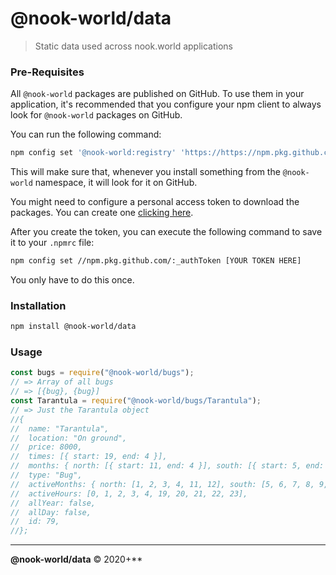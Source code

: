 # @nook-world/data

> Static data used across nook.world applications

### Pre-Requisites

All `@nook-world` packages are published on GitHub. To use them in your application, it's recommended that you configure your npm client to always look for `@nook-world` packages on GitHub.

You can run the following command:

```bash
npm config set '@nook-world:registry' 'https://https://npm.pkg.github.com/'
```

This will make sure that, whenever you install something from the `@nook-world` namespace, it will look for it on GitHub.

You might need to configure a personal access token to download the packages. You can create one [clicking here](https://github.com/settings/tokens/new?description=Github%20Packages&scopes=read:packages,write:packages).

After you create the token, you can execute the following command to save it to your `.npmrc` file:

```bash
npm config set //npm.pkg.github.com/:_authToken [YOUR TOKEN HERE]
```

You only have to do this once.

### Installation

```bash
npm install @nook-world/data
```

### Usage

```javascript
const bugs = require("@nook-world/bugs");
// => Array of all bugs
// => [{bug}, {bug}]
const Tarantula = require("@nook-world/bugs/Tarantula");
// => Just the Tarantula object
//{
//  name: "Tarantula",
//  location: "On ground",
//  price: 8000,
//  times: [{ start: 19, end: 4 }],
//  months: { north: [{ start: 11, end: 4 }], south: [{ start: 5, end: 10 }] },
//  type: "Bug",
//  activeMonths: { north: [1, 2, 3, 4, 11, 12], south: [5, 6, 7, 8, 9, 10] },
//  activeHours: [0, 1, 2, 3, 4, 19, 20, 21, 22, 23],
//  allYear: false,
//  allDay: false,
//  id: 79,
//};
```

---

**@nook-world/data** © 2020+\*\*
